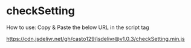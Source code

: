 # checkSetting
How to use:
Copy & Paste the below URL in the script tag

https://cdn.jsdelivr.net/gh/casto129/jsdelivr@v1.0.3/checkSetting.min.js
